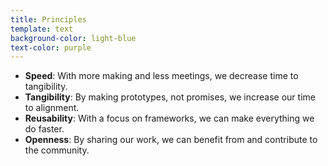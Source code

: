 ```yaml
---
title: Principles
template: text
background-color: light-blue
text-color: purple
---
```


- **Speed**: With more making and less meetings, we decrease time to tangibility.
- **Tangibility**: By making prototypes, not promises, we increase our time to alignment.
- **Reusability**: With a focus on frameworks, we can make everything we do faster.
- **Openness**: By sharing our work, we can benefit from and contribute to the community.